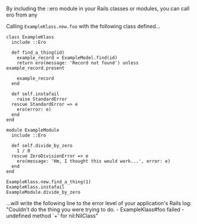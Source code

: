 By including the ::ero module in your Rails classes or modules, you can call ero from any 

Calling `ExampleKlass.new.foo` with the following class defined...
```
class ExampleKlass
  include ::Ero

  def find_a_thing(id)
    example_record = ExampleModel.find(id)
    return ero(message: 'Record not found') unless example_record.present

    example_record
  end

  def self.instafail
    raise StandardError
  rescue StandardError => e
    ero(error: e)
  end
end

module ExampleModule
  include ::Ero

  def self.divide_by_zero
    1 / 0
  rescue ZeroDivisionError => e
    ero(message: 'Hm, I thought this would work...', error: e)
  end
end

ExampleKlass.new.find_a_thing(1)
ExampleKlass.instafail
ExampleModule.divide_by_zero
```
...will write the following line to the error level of your application's Rails log:
"Couldn't do the thing you were trying to do. - ExampleKlass#foo failed - undefined method `+' for nil:NilClass"
